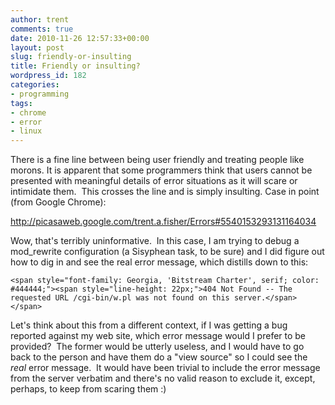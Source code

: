 ```yaml
---
author: trent
comments: true
date: 2010-11-26 12:57:33+00:00
layout: post
slug: friendly-or-insulting
title: Friendly or insulting?
wordpress_id: 182
categories:
- programming
tags:
- chrome
- error
- linux
---
```


There is a fine line between being user friendly and treating people like morons. It is apparent that some programmers think that users cannot be presented with meaningful details of error situations as it will scare or intimidate them.  This crosses the line and is simply insulting.  Case in point (from Google Chrome):

http://picasaweb.google.com/trent.a.fisher/Errors#5540153293131164034

Wow, that's terribly uninformative.  In this case, I am trying to debug a mod_rewrite configuration (a Sisyphean task, to be sure) and I did figure out how to dig in and see the real error message, which distills down to this:

    
    <span style="font-family: Georgia, 'Bitstream Charter', serif; color: #444444;"><span style="line-height: 22px;">404 Not Found -- The requested URL /cgi-bin/w.pl was not found on this server.</span></span>


Let's think about this from a different context, if I was getting a bug reported against my web site, which error message would I prefer to be provided?  The former would be utterly useless, and I would have to go back to the person and have them do a "view source" so I could see the _real_ error message.  It would have been trivial to include the error message from the server verbatim and there's no valid reason to exclude it, except, perhaps, to keep from scaring them :)
